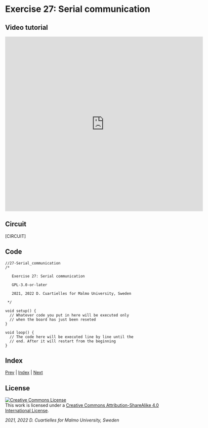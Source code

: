 # Exercise 27: Serial communication

## Video tutorial

<iframe src="https://player.vimeo.com/video/528549597?h=ffb1176fd9" width="640" height="564" frameborder="0" allow="autoplay; fullscreen" allowfullscreen></iframe>

## Circuit

[CIRCUIT]

## Code

```c_cpp
//27-Serial_communication
/*

   Exercise 27: Serial communication

   GPL-3.0-or-later

   2021, 2022 D. Cuartielles for Malmo University, Sweden

 */

void setup() {
  // Whatever code you put in here will be executed only 
  // when the board has just been reseted
}

void loop() {
  // The code here will be executed line by line until the 
  // end. After it will restart from the beginning
}
```

## Index

[Prev](../26-Experiment_with_actuators/26-Experiment_with_actuators.md) |  [Index](../course_index.md) |  [Next](../28-HackerNight_rubber_ducky/28-HackerNight_rubber_ducky.md)

## License

<a rel="license" href="http://creativecommons.org/licenses/by-sa/4.0/"><img alt="Creative Commons License" style="border-width:0" src="https://i.creativecommons.org/l/by-sa/4.0/80x15.png" /></a><br />This work is licensed under a <a rel="license" href="http://creativecommons.org/licenses/by-sa/4.0/">Creative Commons Attribution-ShareAlike 4.0 International License</a>.

*2021, 2022 D. Cuartielles for Malmo University, Sweden*
